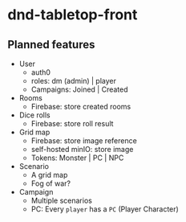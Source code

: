 # dnd-tabletop-front

## Planned features

- User
  - auth0
  - roles: dm (admin) | player
  - Campaigns: Joined | Created
- Rooms
  - Firebase: store created rooms
- Dice rolls
  - Firebase: store roll result
- Grid map
  - Firebase: store image reference
  - self-hosted minIO: store image
  - Tokens: Monster | PC | NPC
- Scenario
  - A grid map
  - Fog of war?
- Campaign
  - Multiple scenarios
  - PC: Every `player` has a `PC` (Player Character)
